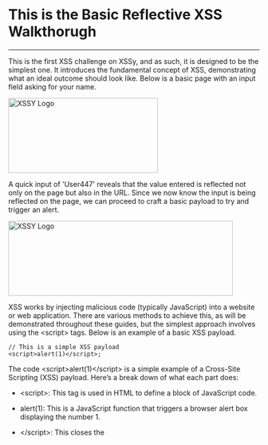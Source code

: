 <h1> This is the Basic Reflective XSS Walkthorugh </h1>
<hr>

<p>This is the first XSS challenge on XSSy, and as such, it is designed to be the simplest one. It introduces the fundamental concept of XSS, demonstrating what an ideal outcome should look like. Below is a basic page with an input field asking for your name.</p>

<div style="text-align: left;">
  <img src="https://raw.githubusercontent.com/Hpanton447/CyberBlog/89fc110165cc5825a0d3cca5094faf75f12f22f9/XSSy/images/basicReflectiveXSS/image1.png" alt="XSSY Logo" width="300" height="150">
</div>

<p> A quick input of 'User447' reveals that the value entered is reflected not only on the page but also in the URL. Since we now know the input is being reflected on the page, we can proceed to craft a basic payload to try and trigger an alert.</p>
  
 <div style="text-align: left;">
  <img src="https://raw.githubusercontent.com/Hpanton447/CyberBlog/refs/heads/main/XSSy/images/basicReflectiveXSS/image2.png" alt="XSSY Logo" width="450" height="150">
</div> 
  
<p> XSS works by injecting malicious code (typically JavaScript) into a website or web application. There are various methods to achieve this, as will be demonstrated throughout these guides, but the simplest approach involves using the &lt;script&gt; tags. Below is an example of a basic XSS payload.</p>

<pre><code>// This is a simple XSS payload 
&lt;script&gt;alert(1)&lt;/script&gt;;</code></pre>

<p>The code &lt;script&gt;alert(1)&lt;/script&gt; is a simple example of a Cross-Site Scripting (XSS) payload. Here’s a break down of what each part does:

- &lt;script&gt;: This tag is used in HTML to define a block of JavaScript code.

- alert(1): This is a JavaScript function that triggers a browser alert box displaying the number 1.

- &lt;/script&gt;: This closes the <script> tag, marking the end of the JavaScript code.

When this code is injected into a vulnerable website or application, it will execute the JavaScript, causing a pop-up alert with the number 1 to appear in the user's browser. This demonstrates a basic XSS attack, where malicious JavaScript is injected into a web page that is then executed in the context of the user's browser. Below we can see this on the website:</p>
